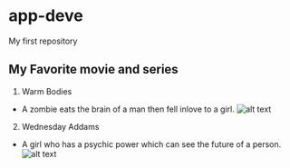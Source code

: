 # app-deve
My first repository
## My Favorite movie and series
1. Warm Bodies
- A zombie eats the brain of a man then fell inlove to a girl.
![alt text](https://wallpaperfx.com/view_image/warm-bodies-2013-1024x768-wallpaper-11872.jpg)
2. Wednesday Addams
- A girl who has a psychic power which can see the future of a person.
![alt text](https://www.gamerevolution.com/wp-content/uploads/sites/2/2022/12/is-wednesday-addams-a-virgo-netflix-zodiac-star-sign.jpg?w=1024)
